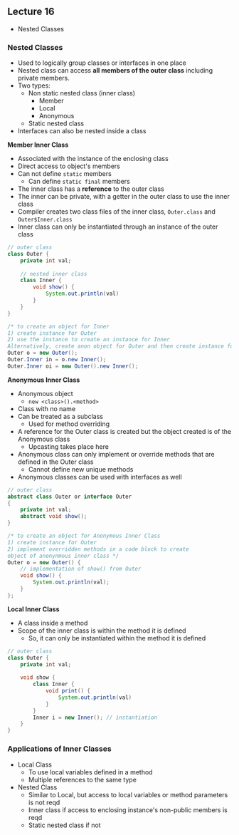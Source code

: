 ## Lecture 16
- Nested Classes

### Nested Classes
- Used to logically group classes or interfaces in one place
- Nested class can access **all members of the outer class** including private members.
- Two types:
	- Non static nested class (inner class)
		- Member
		- Local
		- Anonymous
	- Static nested class
- Interfaces can also be nested inside a class

**Member Inner Class**
- Associated with the instance of the enclosing class
- Direct access to object's members
- Can not define `static` members
	- Can define `static final` members
- The inner class has a **reference** to the outer class
- The inner can be private, with a getter in the outer class to use the inner class
- Compiler creates two class files of the inner class, `Outer.class` and `Outer$Inner.class`
- Inner class can only be instantiated through an instance of the outer class

```java
// outer class
class Outer {
	private int val;
	
	// nested inner class
	class Inner {
		void show() {
			System.out.println(val)
		}
	}
}

/* to create an object for Inner
1) create instance for Outer
2) use the instance to create an instance for Inner 
Alternatively, create anon object for Outer and then create instance for Inner */
Outer o = new Outer();
Outer.Inner in = o.new Inner();
Outer.Inner oi = new Outer().new Inner();
```

**Anonymous Inner Class**
- Anonymous object
	- `new <class>().<method>`
- Class with no name
- Can be treated as a subclass
	- Used for method overriding
- A reference for the Outer class is created but the object created is of the Anonymous class
	- Upcasting takes place here
- Anonymous class can only implement or override methods that are defined in the Outer class
	- Cannot define new unique methods
- Anonymous classes can be used with interfaces as well

```java
// outer class
abstract class Outer or interface Outer
{
	private int val;
	abstract void show();
}

/* to create an object for Anonymous Inner Class
1) create instance for Outer
2) implement overridden methods in a code block to create 
object of anonynmous inner class */
Outer o = new Outer() {
	// implementation of show() from Outer
	void show() {
		System.out.println(val);
	}
};
```

**Local Inner Class**
- A class inside a method
- Scope of the inner class is within the method it is defined
	- So, it can only be instantiated within the method it is defined

```java
// outer class
class Outer {
	private int val;
	
	void show {
		class Inner {
			void print() {
				System.out.println(val)
			}
		}
		Inner i = new Inner(); // instantiation
	}
}
```

### Applications of Inner Classes
- Local Class
	- To use local variables defined in a method
	- Multiple references to the same type
- Nested Class
	- Similar to Local, but access to local variables or method parameters is not reqd
	- Inner class if access to enclosing instance's non-public members is reqd
	- Static nested class if not
